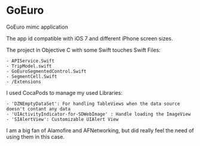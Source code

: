 # GoEuro
GoEuro mimc application

The app id compatible with iOS 7 and different iPhone screen sizes.

The project in Objective C with some Swift touches
Swift Files:

    - APIService.Swift
    - TripModel.swift
    - GoEuroSegmentedControl.Swift
    - SegmentCell.Swift
    - /Extensions

I used CocaPods to manage my used Libraries:

    - 'DZNEmptyDataSet': For handling TableViews when the data source doesn't contant any data
    - 'UIActivityIndicator-for-SDWebImage' : Handle loading the ImageView
    - 'SIAlertView': Customizable UIAlert View

I am a big fan of Alamofire and AFNetworking, but did really feel the need of using them in this case.

